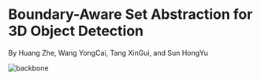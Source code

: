# Boundary-Aware Set Abstraction for 3D Object Detection
By Huang Zhe, Wang YongCai, Tang XinGui, and Sun HongYu

![backbone](https://user-images.githubusercontent.com/44192081/195514096-248fe526-d9b3-486f-8ba9-4c2145086457.png)

